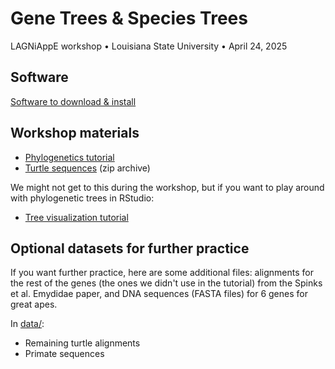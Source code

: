 # Gene Trees & Species Trees

LAGNiAppE workshop &#8226; Louisiana State University &#8226; April 24, 2025

## Software

[Software to download & install](0_software_info.md)

## Workshop materials

* [Phylogenetics tutorial](1_phylo_tutorial.md)
* [Turtle sequences](data/1_turtle_sequences.zip) (zip archive)

We might not get to this during the workshop, but if you want to play around with phylogenetic trees in RStudio:

* [Tree visualization tutorial](2_tree_viz.md)

## Optional datasets for further practice

If you want further practice, here are some additional files: alignments for the rest of the genes (the ones we didn't use in the tutorial) from the Spinks et al. Emydidae paper, and DNA sequences (FASTA files) for 6 genes for great apes.

In [data/](data/):

* Remaining turtle alignments
* Primate sequences
